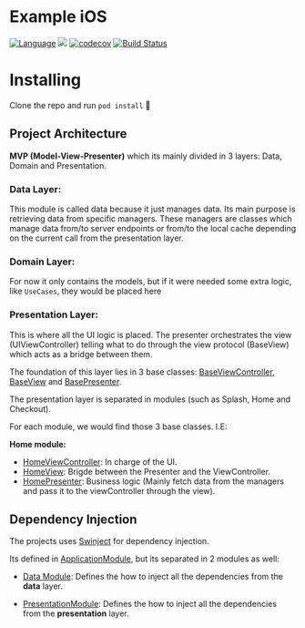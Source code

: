 # Example iOS

[![Language](https://img.shields.io/badge/language-swift-orange.svg?style=flat)](https://developer.apple.com/swift)
![](https://img.shields.io/badge/Swift%20version-3.1-red.svg)
[![codecov](https://codecov.io/gh/robertofrontado/Example-iOS/branch/master/graph/badge.svg)](https://codecov.io/gh/robertofrontado/Example-iOS)
[![Build Status](https://www.bitrise.io/app/58218597e7ddae87/status.svg?token=9--SSTEmy13Z55bXYIGqXw&branch=master)](https://www.bitrise.io/app/58218597e7ddae87)

# Installing

Clone the repo and run `pod install` :beers:

## Project Architecture

**MVP (Model-View-Presenter)** which its mainly divided in 3 layers: Data, Domain and Presentation.

### Data Layer:

This module is called data because it just manages data. Its main purpose is retrieving data from specific managers. These managers are classes which manage data from/to server endpoints or from/to the local cache depending on the current call from the presentation layer.

### Domain Layer:

For now it only contains the models, but if it were needed some extra logic, like `UseCases`, they would be placed here

### Presentation Layer:

This is where all the UI logic is placed. The presenter orchestrates the view (UIViewController) telling what to do through the view protocol (BaseView) which acts as a bridge between them.

The foundation of this layer lies in 3 base classes: [BaseViewController](https://github.com/robertofrontado/Example-iOS/blob/develop/Example-iOS/Presentation/Base/BaseViewController.swift#L12), [BaseView](https://github.com/robertofrontado/Example-iOS/blob/develop/Example-iOS/Presentation/Base/BaseView.swift#L9) and [BasePresenter](https://github.com/robertofrontado/Example-iOS/blob/develop/Example-iOS/Presentation/Base/BasePresenter.swift#L9).

The presentation layer is separated in modules (such as Splash, Home and Checkout).

For each module, we would find those 3 base classes. I.E:

**Home module:**
- [HomeViewController](https://github.com/robertofrontado/Example-iOS/blob/develop/Example-iOS/Presentation/Home/HomeViewController.swift#L12): In charge of the UI.
- [HomeView](https://github.com/robertofrontado/Example-iOS/blob/develop/Example-iOS/Presentation/Home/HomeView.swift#L9): Brigde between the Presenter and the ViewController.
- [HomePresenter](https://github.com/robertofrontado/Example-iOS/blob/develop/Example-iOS/Presentation/Home/HomePresenter.swift#L9): Business logic (Mainly fetch data from the managers and pass it to the viewController through the view).

## Dependency Injection
The projects uses [Swinject](https://github.com/Swinject/Swinject) for dependency injection.

Its defined in [ApplicationModule](https://github.com/robertofrontado/Example-iOS/blob/develop/Example-iOS/DI/ApplicationModule.swift), but its separated in 2 modules as well:

- [Data Module](https://github.com/robertofrontado/Example-iOS/blob/develop/Example-iOS/DI/DataModule.swift#L11): Defines the how to inject all the dependencies from the **data** layer.

- [PresentationModule](https://github.com/robertofrontado/Example-iOS/blob/develop/Example-iOS/DI/PresentationModule.swift#L11): Defines the how to inject all the dependencies from the **presentation** layer.